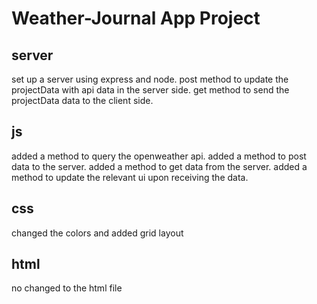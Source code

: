 # Weather-Journal App Project
## server
set up a server using express and node.
post method to update the projectData with api data in the server side.
get method to send the projectData data to the client side.
## js
added a method to query the openweather api.
added a method to post data to the server.
added a method to get data from the server.
added a method to update the relevant ui upon receiving the data.
## css 
changed the colors and added grid layout
## html
no changed to the html file

